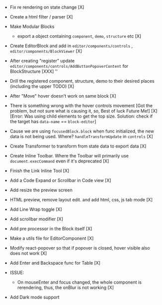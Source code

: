 -   Fix re rendering on state change [X]
-   Create a html filter / parser [X]
-   Make Modular Blocks

    -   export a object containing `component`, `demo`, `structure` etc [X]

-   Create EditorBlock and add in `editor/components/controls` , `editor/components/BlockViewer` [X]
-   After creating "register" update `editor/components/controls/AddButtonPopoverContent` for BlockStructure [XXX] ''
-   Drill the registered component, structure, demo to their desired places (including the upper TODO) [X]
-   After "Move" hover doesn't work on same block [X]
-   There is something wrong with the hover controls movement [Got the problem, but not sure what is causing it, so, Best of luck Future Me!] [X] [Error: Was using child elements to get the top size. Solution: check if the target has `data-name` == `block-editor`]
-   Cause we are using `focusedBlock.block` when func initialized, the new data is not being used. Where? `handleTransformUpdate` in `controls` [X]
-   Create Transformer to transform from state data to export data [X]
-   Create Inline Toolbar. Where the Toolbar will primarily use `document.execCommand` even if it's deprecated [X]

-   Finish the Link Inline Tool [X]

-   Add a Code Expand or Scrollbar in Code view [X]
-   Add resize the preview screen
-   HTML preview, remove layout edit. and add html, css, js tab mode [X]
-   Add Line Wrap toggle [X]
-   Add scrollbar modifier [X]
-   Add pre processor in the Block itself [X]
-   Make a utils file for EditorComponent [X]
-   Modify react-popover so that if popover is closed, hover visible also does not work [X]

-   Add Enter and Backspace func for Table [X]

-   ISSUE:

    -   On mouseEnter and focus changed, the whole component is rerendering, thus, the onBlur is not working [X]

-   Add Dark mode support
